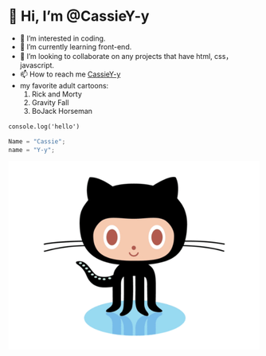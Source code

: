 # 👋 Hi, I’m @CassieY-y
- 👀 I’m interested in coding.
- 🌱 I’m currently learning front-end.
- 💞️ I’m looking to collaborate on any projects that have html, css，javascript.
- 📫 How to reach me [CassieY-y](https://github.com/CassieY-y)
- my favorite adult cartoons:
  1. Rick and Morty
  2. Gravity Fall
  3. BoJack Horseman
   
<!---
CassieY-y/CassieY-y is a ✨ special ✨ repository because its `README.md` (this file) appears on your GitHub profile.
You can click the Preview link to take a look at your changes.
--->

    console.log('hello')

```javascript
Name = "Cassie";
name = "Y-y"; 
```
![helllo](github.gif)


<!---
娱乐;-)
###### 格局封闭
##### 格局才这么大
#### 格局小了
### 格局打开
## 格局正好
# 格局偏大
--->